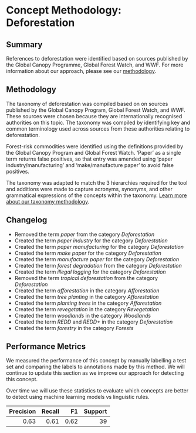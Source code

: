 # Concept Methodology: Deforestation

## Summary

References to deforestation were identified based on sources published by the Global Canopy Programme, Global Forest Watch, and WWF. For more information about our approach, please see our [methodology](../README.md).

## Methodology

The taxonomy of deforestation was compiled based on on sources published by the Global Canopy Program, Global Forest Watch, and WWF. These sources were chosen because they are internationally recognised authorities on this topic. The taxonomy was compiled by identifying key and common terminology used across sources from these authorities relating to deforestation.

Forest-risk commodities were identified using the definitions provided by the Global Canopy Program and Global Forest Watch. ‘Paper’ as a single term returns false positives, so that entry was amended using ‘paper industry/manufacturing’ and ‘make/manufacture paper’ to avoid false positives.

The taxonomy was adapted to match the 3 hierarchies required for the tool and additions were made to capture acronyms, synonyms, and other grammatical expressions of the concepts within the taxonomy. [Learn more about our taxonomy methodology](../README.md).

## Changelog

- Removed the term *paper* from the category *Deforestation*
- Created the term *paper industry* for the category *Deforestation*
- Created the term *paper manufacturing* for the category *Deforestation*
- Created the term *make paper* for the category *Deforestation*
- Created the term *manufacture paper* for the category *Deforestation*
- Created the term *forest* *degradation* from the category *Deforestation*
- Created the term *illegal logging* for the category *Deforestation*
- Removed the term *tropical deforestation* from the category *Deforestation*
- Created the term *afforestation* in the category *Afforestation*
- Created the term *tree planting* in the category *Afforestation*
- Created the term *planting trees* in the category *Afforestation*
- Created the term *revegetation* in the category *Revegetation*
- Created the term *woodlands* in the category *Woodlands*
- Created the term *REDD* and *REDD+* in the category *Deforestation*
- Created the term *forestry* in the category *Forests*

## Performance Metrics

We measured the performance of this concept by manually labelling a test set and comparing the labels to annotations made by this method. We will continue to update this section as we improve our approach for detecting this concept.

Over time we will use these statistics to evaluate which concepts are better to detect using machine learning models vs linguistic rules.

|   Precision |   Recall |   F1 |   Support |
|------------:|---------:|-----:|----------:|
|        0.63 |     0.61 | 0.62 |        39 |
